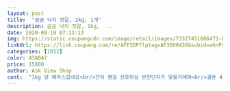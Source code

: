 ```yaml
---
layout: post 
title:  "곰곰 낙지 젓갈, 1kg, 1개" 
description: 곰곰 낙지 젓갈, 1kg,  ..
date: 2020-09-19 07:13:13 
img: https://static.coupangcdn.com/image/retail/images/73327451686473-b1cf7814-df98-443c-b132-6e5e420ba693.jpg 
linkUrl: https://link.coupang.com/re/AFFSDP?lptag=AF3600438&subid=ahnPublicAsk&pageKey=1342956885&itemId=2370285635&vendorItemId=70366368516&traceid=V0-113-c30293356aa4fc58 
categories: [1012] 
color: 43A047 
price: 15800 
author: Ask View Shop 
cont:  "1kg 양 혜자스럽네요<br/>간이 쎈걸 선호하심 반찬단지가 맞을거에여<br/>결혼 4년차 17개월 여자아이를 키우는 집입니다.<br/> 최근 집에서 밥을 먹는 횟수가 늘어나면서 최대한 집에서 요리를해서 국 반찬을 만들어 먹지만 조리를 하기 힘든 반찬들은 가끔 사서 먹고 있습니다.<br/> 와이프가 젓갈을 좋아하여 구입하였구요.<br/> 직접 구입하여 먹어본 후기를 구매하시는분들께 조금이나마 도움을 드리고자 솔직하게 남기도록 하겠습니다.<br/><br/>곰곰 구수한 간편 누룽지를 구매하면서<br/>곰곰낙지젓갈은<br/>곰곰으로 선택했습니다.<br/><br/>그냥 따뜻한 밥에 올려 먹음 사계절 반찬 걱정 없겠어여<br/>그냥 먹기도합니다.<br/><br/>그동안 돈낭비했습니다.<br/><br/>그래서 아이에겐 오징어 젓갈을 사서<br/>그러더니 이번에는 낙지젓갈을 사달라고 하더라고요.<br/> 그래서 오징어젓갈이 더 낫지 않아?? 오징어 젓갈이 더 비싸고 고급일텐데 했더니 자기는 낚지의 오독오독한 식감이 더 좋고 맛있다고 하더라구요.<br/> 그래서 사서 먹긴 먹는데 조금씩 먹으라고 짜다고 이야기를 하고 구입을 했습니다.<br/><br/>그리고 바로 쿠팡에서 주문을 했습니다.<br/> 배송은 새벽에 빠르게 집앞에 도착하였구요.<br/> 역시나 저렴한 가격에 엄청난 양이었습니다.<br/> 바로 상위에 올려 와이프한테 시식을 하라고 했습니다.<br/> 역시나 잘 먹습니다.<br/> 국산 제품과는 다르게 알갱이가 큼직큼직하구요.<br/> 맛은 뭐 국내산과 별다른게 없습니다.<br/> 좀 다른점이 있다면 양념이 좀 많다는 점입니다.<br/><br/>글루타민산의 감칠맛이 똑같습니다.<br/><br/>기본적으로 마늘이 들어있긴하지만<br/>깜빡하고 주문을 안해서<br/>꼭드셔보세요♡<br/>나도 낙지젓갈  좋아하는데 라고 합니다ㅠㅠ<br/>나중에 맛이 텁텁해집니다.<br/><br/>낙지도 오동통통 실하고<br/>낙지도 쫀득쫀득<br/>낙지젓갈 좋아하시는분들<br/>낙지젓은 동네 반찬가게에서<br/>낙지젓은 한입에 먹기 좋은 사이즈로 절단되어 있구여<br/>낙지젓을 좋아하는데<br/>너무 달지 않으면서<br/>누룽지 끓여서 같이 먹어도 맛있고<br/>다들 맛있게 드세영 ^^<br/>다소 심심한 누룽지와 함께 먹으려고 구매 했어요<br/>대용량 젓갈이라 티도 안납니다ㅋ<br/>덜짜서 더 맛있습니다.<br/><br/>듬뿍 뿌린다음 같이 쌈싸먹어도 맛있습니다.<br/><br/>따로 추가할 예정입니다.<br/><br/>로켓,가성비 곰곰  이 두가지를 보고 고민없이 구입 했어요<br/>마늘과 청양고추도 주문했어요<br/>먹기전에 살짝 위로 뿌리거나<br/>무쳐주기로 했습니다.<br/><br/>분량 나오더라구여<br/>비린맛도 전혀없고<br/>비슷한 맛이라  신선하게 담날 받을수 있는<br/>섞어 먹습니다.<br/><br/>스텐볼 저 양이 1키로 부재료 추가시 찬통 두개<br/>시간이 지남 기름냄새가 겉돌아서<br/>시판 낙지젓갈과 크게 차이가 없었어요<br/>식감은 쫄깃한 편이에여<br/>식품첨가물 안들어간게 없어서<br/>심지어 곰곰낙지젓이<br/>아껴먹지 않아도 됩니다ㅋ<br/>안녕하세여 럭희에여 ^^<br/>알종류는 주로 러시아산,젓갈류는 중국 기타 지역<br/>양념고기말고  삼겹살같은 생고기먹을땐<br/>양도 듬뿍 들어있어<br/>얘들도 낙지젓 못지 않게 맛있었어요<br/>어차피 그 낙지젓도 첨가물 들어간건데<br/>얼마전 고향집에 다녀왔습니다.<br/> 어머님께서 오징어젓갈을 챙겨주셔서 먹었는데 와이프가 거의 흡입을 해버리더라구요.<br/> 젓갈을 좋아하는지는 알았지만 상당히 많은 양을 주셨는데 저의 생각이라면 20<br/> -30번은 먹을수 있는 양을 4<br/> -5번에 걸쳐 다 먹어버렸습니다.<br/><br/>오늘 밥상에서 아이가<br/>오징어젓갈만  먹어봤는데<br/>오징어젓갈보단 꼬들한 식감의 낙지젓을 좋아하기에<br/>원래 청양을 많이 넣어 매콤하게먹는데<br/>이건 아토피 아이는 안먹고<br/>이렇게 어마어마한 양의<br/>이리 만들어 놓으니 몬가 든든하네여 ㅋㅋ<br/>이왕 먹는거 더더 맛있게 먹고 싶었거든여<br/>이왕이면 후기좋고 양 많은걸 먹자 해서<br/>일단 홈플러땡에 가서 낙지젓갈의 가격을 물어봤는데요.<br/> 100g에 4900원이라더군요.<br/> 와이프에게 100g그람은 한끼니 반찬도 안될텐데요.<br/> 물론 국산이고 좋은 재료로 만들었겠지만 경제적으로 너무 부담이 되는 가격이었습니다.<br/> 그래서 사지 않고 돌아왔죠.<br/><br/>입에 착착 붙습니다.<br/><br/>재구매로는 아쉽게 이어지지 못했고<br/>저는 항상 청양고추, 마늘, 깨를 넣어서<br/>저랑 남편만 먹을거라  주문했는데<br/>저렇게 무쳐놓으니 이거슨 밥 도 둑  ㅜㅠ<br/>저만 그런가여? 본인과 잘 안맞는 브랜드 제품들<br/>전 누룽지에 먹으려 구매했지만 속초 낙지비빔밥,<br/>젓갈들도 다양하지만<br/>젓갈류는 추가재료를 넣어줘야 맛이 업그레이드 되져<br/>젓갈맛을 알아서 그런가봅니다.<br/><br/>젓갈은 그냥 먹으면 서운하지요.<br/><br/>젓갈을 빨리 못먹을경우<br/>젓갈을 사긴  처음입니다ㅋ<br/>제입엔 국내산이든 중국산이든 러시아산이든<br/>조금 사다먹었는데<br/>조금씩 덜어 먹을때마다 전 참기름 넣어줘요<br/>중국산이라서 조금 꺼려지는 부분이 있었지만 없는 살림에 비싼 국산사서 한두번밖에 못먹느니 양으로 승부를 보기로 했구요.<br/> 와이프가 잘먹으니 기분이 좋네요.<br/> 오래두고 먹을수 있는 반찬하나 생겨서 아주 뿌듯하네요.<br/> 잘 먹겠습니다.<br/><br/>중국산인줄 알고 구매 했어요<br/>집에 3개 있는것만 넣었더니<br/>참기름은 개취져<br/>참기름을 미리 넣고 무치면<br/>처음엔 맛있는데 나중엔 더 맛없어져서<br/>첨부터 참기름 넣고 다 버무림 첨엔 맛있어도<br/>청양고추 다져서 낙지젓갈에<br/>청양고추,편마늘,깨소금 넣고 버무려줘요<br/>청양은 더 구입해서<br/>추가재료 없이 제품 받은 즉시 먹었을땐<br/>쿠팡서 젓갈로 유명한 반찬단지도 작년 먹어봤어요<br/>하나씩 있지 않나여?<br/>한번 구매를 한적이 있었어요<br/>한번에 다 무칠거에요<br/>한번에 다 버무린건 전 젓갈속 양념맛이 배이는  마늘,청양고추<br/>한주먹 담아놓고 5천원입니다.<br/><br/>흰 쌀밥에 젓갈하나만 맛있어도 밥도둑입니다.<br/><br/>" 
---
```

